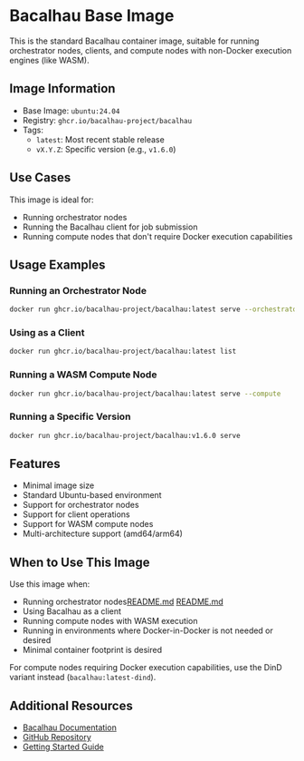 # Bacalhau Base Image

This is the standard Bacalhau container image, suitable for running orchestrator nodes, clients, and compute nodes with non-Docker execution engines (like WASM).

## Image Information

- Base Image: `ubuntu:24.04`
- Registry: `ghcr.io/bacalhau-project/bacalhau`
- Tags:
    - `latest`: Most recent stable release
    - `vX.Y.Z`: Specific version (e.g., `v1.6.0`)

## Use Cases

This image is ideal for:
- Running orchestrator nodes
- Running the Bacalhau client for job submission
- Running compute nodes that don't require Docker execution capabilities

## Usage Examples

### Running an Orchestrator Node

```bash
docker run ghcr.io/bacalhau-project/bacalhau:latest serve --orchestrator
```

### Using as a Client

```bash
docker run ghcr.io/bacalhau-project/bacalhau:latest list
```

### Running a WASM Compute Node

```bash
docker run ghcr.io/bacalhau-project/bacalhau:latest serve --compute 
```

### Running a Specific Version

```bash
docker run ghcr.io/bacalhau-project/bacalhau:v1.6.0 serve
```

## Features

- Minimal image size
- Standard Ubuntu-based environment
- Support for orchestrator nodes
- Support for client operations
- Support for WASM compute nodes
- Multi-architecture support (amd64/arm64)

## When to Use This Image

Use this image when:
- Running orchestrator nodes[README.md](../bacalhau-dind/README.md)
[README.md](README.md)
- Using Bacalhau as a client
- Running compute nodes with WASM execution
- Running in environments where Docker-in-Docker is not needed or desired
- Minimal container footprint is desired

For compute nodes requiring Docker execution capabilities, use the DinD variant instead (`bacalhau:latest-dind`).

## Additional Resources

- [Bacalhau Documentation](https://docs.bacalhau.org/)
- [GitHub Repository](https://github.com/bacalhau-project/bacalhau)
- [Getting Started Guide](https://docs.bacalhau.org/getting-started)